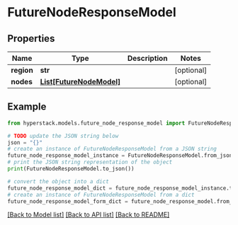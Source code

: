 # FutureNodeResponseModel


## Properties

Name | Type | Description | Notes
------------ | ------------- | ------------- | -------------
**region** | **str** |  | [optional] 
**nodes** | [**List[FutureNodeModel]**](FutureNodeModel.md) |  | [optional] 

## Example

```python
from hyperstack.models.future_node_response_model import FutureNodeResponseModel

# TODO update the JSON string below
json = "{}"
# create an instance of FutureNodeResponseModel from a JSON string
future_node_response_model_instance = FutureNodeResponseModel.from_json(json)
# print the JSON string representation of the object
print(FutureNodeResponseModel.to_json())

# convert the object into a dict
future_node_response_model_dict = future_node_response_model_instance.to_dict()
# create an instance of FutureNodeResponseModel from a dict
future_node_response_model_form_dict = future_node_response_model.from_dict(future_node_response_model_dict)
```
[[Back to Model list]](../README.md#documentation-for-models) [[Back to API list]](../README.md#documentation-for-api-endpoints) [[Back to README]](../README.md)



